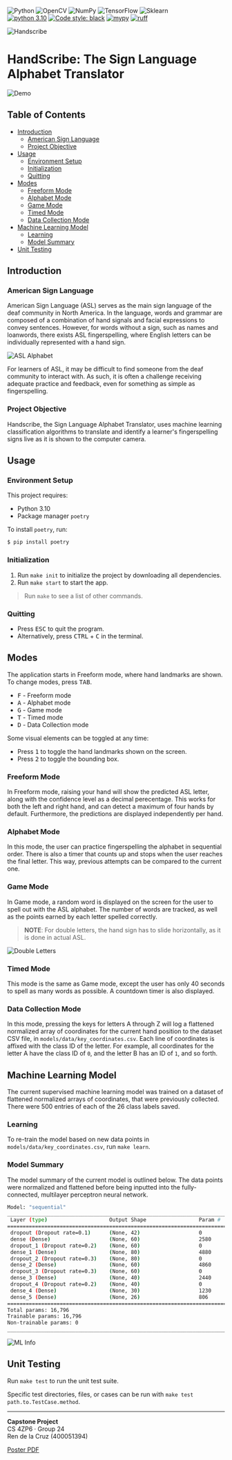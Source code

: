 ![Python](https://img.shields.io/badge/python-3670A0?style=for-the-badge&logo=python&logoColor=ffdd54) 
![OpenCV](https://img.shields.io/badge/opencv-%23white.svg?style=for-the-badge&logo=opencv&logoColor=white)
![NumPy](https://img.shields.io/badge/numpy-%23013243.svg?style=for-the-badge&logo=numpy&logoColor=white) 
![TensorFlow](https://img.shields.io/badge/TensorFlow-FF6F00.svg?style=for-the-badge&logo=TensorFlow&logoColor=white)
![Sklearn](https://img.shields.io/badge/scikitlearn-F7931E.svg?style=for-the-badge&logo=scikit-learn&logoColor=white)<br>
[![python 3.10](https://img.shields.io/badge/Python-3.10-3776AB.svg?style=flat&logo=python&logoColor=white)](https://www.python.org)
[![Code style: black](https://img.shields.io/badge/code%20style-black-000000.svg)](https://github.com/psf/black)
[![mypy](https://img.shields.io/badge/type_checker-mypy-teal.svg)](http://mypy-lang.org/)
[![ruff](https://img.shields.io/badge/linter-ruff-red.svg)](https://pypi.org/project/ruff/)


![Handscribe](docs/logo/logo-circles.svg)

# **HandScribe**: The Sign Language Alphabet Translator  <!-- omit from toc -->


![Demo](docs/assets/demo.gif)

## Table of Contents <!-- omit from toc -->

- [Introduction](#introduction)
  - [American Sign Language](#american-sign-language)
  - [Project Objective](#project-objective)
- [Usage](#usage)
  - [Environment Setup](#environment-setup)
  - [Initialization](#initialization)
  - [Quitting](#quitting)
- [Modes](#modes)
  - [Freeform Mode](#freeform-mode)
  - [Alphabet Mode](#alphabet-mode)
  - [Game Mode](#game-mode)
  - [Timed Mode](#timed-mode)
  - [Data Collection Mode](#data-collection-mode)
- [Machine Learning Model](#machine-learning-model)
  - [Learning](#learning)
  - [Model Summary](#model-summary)
- [Unit Testing](#unit-testing)

## Introduction

### American Sign Language

American Sign Language (ASL) serves as the main sign language of the deaf community in North America. In the language, words and grammar are composed of a combination of hand signals and facial expressions to convey sentences. However, for words without a sign, such as names and loanwords, there exists ASL fingerspelling, where English letters can be individually represented with a hand sign.

![ASL Alphabet](docs/assets/asl-alphabet.png)

For learners of ASL, it may be difficult to find someone from the deaf community to interact with. As such, it is often a challenge receiving adequate practice and feedback, even for something as simple as fingerspelling.

### Project Objective

Handscribe, the Sign Language Alphabet Translator, uses machine learning classification algorithms to translate and identify a learner's fingerspelling signs live as it is shown to the computer camera.

## Usage

### Environment Setup

This project requires:
- Python 3.10
- Package manager `poetry`

To install `poetry`, run:

```sh
$ pip install poetry
```

### Initialization

1. Run `make init` to initialize the project by downloading all dependencies.
2. Run `make start` to start the app.

> Run `make` to see a list of other commands.

### Quitting

- Press <kbd>ESC</kbd> to quit the program.
- Alternatively, press <kbd>CTRL</kbd> + <kbd>C</kbd> in the terminal.

## Modes

The application starts in Freeform mode, where hand landmarks are shown. To change modes, press <kbd>TAB</kbd>.

- <kbd>F</kbd> - Freeform mode
- <kbd>A</kbd> - Alphabet mode
- <kbd>G</kbd> - Game mode
- <kbd>T</kbd> - Timed mode
- <kbd>D</kbd> - Data Collection mode

Some visual elements can be toggled at any time:

- Press <kbd>1</kbd> to toggle the hand landmarks shown on the screen.
- Press <kbd>2</kbd> to toggle the bounding box.

### Freeform Mode

In Freeform mode, raising your hand will show the predicted ASL letter, along with the confidence level as a decimal perecentage. This works for both the left and right hand, and can detect a maximum of four hands by default. Furthermore, the predictions are displayed independently per hand.

### Alphabet Mode

In this mode, the user can practice fingerspelling the alphabet in sequential order. There is also a timer that counts up and stops when the user reaches the final letter. This way, previous attempts can be compared to the current one.

### Game Mode

In Game mode, a random word is displayed on the screen for the user to spell out with the ASL alphabet. The number of words are tracked, as well as the points earned by each letter spelled correctly.

> **NOTE**: For double letters, the hand sign has to slide horizontally, as it is done in actual ASL.

![Double Letters](docs/assets/double-letters.png)

### Timed Mode

This mode is the same as Game mode, except the user has only 40 seconds to spell as many words as possible. A countdown timer is also displayed.

### Data Collection Mode

In this mode, pressing the keys for letters A through Z will log a flattened normalized array of coordinates for the current hand position to the dataset CSV file, in `models/data/key_coordinates.csv`. Each line of coordinates is affixed with the class ID of the letter. For example, all coordinates for the letter A have the class ID of `0`, and the letter B has an ID of `1`, and so forth.


## Machine Learning Model

The current supervised machine learning model was trained on a dataset of flattened normalized arrays of coordinates, that were previously collected. There were 500 entries of each of the 26 class labels saved.

### Learning

To re-train the model based on new data points in `models/data/key_coordinates.csv`, run `make learn`.


### Model Summary

The model summary of the current model is outlined below. The data points were normalized and flattened before being inputted into the fully-connected, multilayer perceptron neural network.

```sh
Model: "sequential"
__________________________________________________________________________
 Layer (type)                    Output Shape                 Param #     
==========================================================================
 dropout (Dropout rate=0.1)      (None, 42)                   0           
 dense (Dense)                   (None, 60)                   2580        
 dropout_1 (Dropout rate=0.2)    (None, 60)                   0           
 dense_1 (Dense)                 (None, 80)                   4880        
 dropout_2 (Dropout rate=0.3)    (None, 80)                   0           
 dense_2 (Dense)                 (None, 60)                   4860        
 dropout_3 (Dropout rate=0.3)    (None, 60)                   0           
 dense_3 (Dense)                 (None, 40)                   2440        
 dropout_4 (Dropout rate=0.2)    (None, 40)                   0           
 dense_4 (Dense)                 (None, 30)                   1230        
 dense_5 (Dense)                 (None, 26)                   806         
==========================================================================
Total params: 16,796
Trainable params: 16,796
Non-trainable params: 0
__________________________________________________________________________
```

![ML Info](docs/assets/ml-info.png)

## Unit Testing

Run `make test` to run the unit test suite.

Specific test directories, files, or cases can be run with `make test path.to.TestCase.method`.


----

**Capstone Project**  
CS 4ZP6 · Group 24  
Ren de la Cruz (400051394)

[Poster PDF](docs/poster.pdf)
